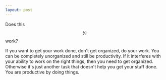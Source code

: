 ```yaml
---
layout: post
---
```


Does this $$y_{t}$$ work?

If you want to get your work done, don't get organized, do your work. You can be completely unorganized and still be productivity. If it interferes with your ability to work on the right things, then you need to get organized. Otherwise it's just another task that doesn't help you get your stuff done. You are productive by doing things.

